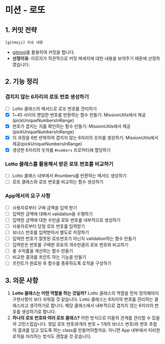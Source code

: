 # 미션 - 로또

## 1. 커밋 전략

```
[gitmoji] 이슈 내용
```

- [gitmoji](https://gitmoji.dev/)를 활용하여 커밋을 합니다.
- **선정이유**: 이모지가 직관적으로 커밋 메세지에 대한 내용을 보여주기 때문에 선정하였습니다.

## 2. 기능 정리

### 겹치지 않는 6자리의 로또 번호 생성하기

- [ ] Lotto 클래스의 메서드로 로또 번호를 관리하기
- [x] 1~45 사이의 랜덤한 번호를 반환하는 함수 만들기: MissionUtils에서 제공(pickUniqueNumbersInRange)
- [x] 번호가 겹치는 지를 확인하는 함수 만들기: MissionUtils에서 제공(pickUniqueNumbersInRange)
- [x] 이 과정을 6번 반복하여 겹치지 않는 6자리의 숫자를 생성하기: MissionUtils에서 제공(pickUniqueNumbersInRange)
- [x] 생성한 6자리의 숫자를 `#numbers` 프로퍼티에 할당하기

### Lotto 클래스를 활용해서 받은 로또 번호를 비교하기

- [ ] Lotto 클래스 내부에서 #numbers를 반환하는 메서드 생성하기
- [ ] 로또 클래스와 로또 번호를 비교하는 함수 생성하기

### App에서의 요구 사항

- [ ] 사용자로부터 구매 금액을 입력 받기
- [ ] 입력한 금액에 대해서 validation을 수행하기
- [ ] 입력한 금액에 대한 수만큼 로또 번호를 내부적으로 생성하기
- [ ] 사용자로부터 당첨 로또 번호를 입력받기
- [ ] 보너스 번호를 입력받아서 별도로 저장하기
- [ ] 입력한 번호가 잘못된 로또번호가 아닌지 validation하는 함수 만들기
- [ ] 입력받은 번호를 구매한 로또의 개수만큼의 로또 번호와 비교하기
- [ ] 총 수익률을 계산하는 함수 만들기
- [ ] 비교한 결과를 프린트 하는 기능을 만들기
- [ ] 프린트가 완료된 후 함수를 종류하도록 로직을 구성하기

## 3. 의문 사항

1. **Lotto 클래스는 어떤 역할을 하는 것일까?** Lotto 클래스의 역할을 먼저 정의해야지 구현사항이 보다 쉬워질 것 같습니다. Lotto 클래스는 6자리의 번호를 관리하는 클래스라고 생각하기로 합니다. 해당 클래스에서 내부적으로 겹치지 않는 6자리의 번호를 생성하기로 합니다.
2. **하나의 로또 번호와 여러 로또 클래스?** 어떤 방식으로 이들의 관계를 관리할 수 있을까 고민스럽습니다. 정답 로또 번호(6개의 번호 + 1개의 보너스 번호)와 번호 추첨의 결과를 담고 있도록 하는 class를 만들어야할까요. 아니면 App 내부에서 이러한 로직을 처리하는 방식도 괜찮을 것 같습니다.
